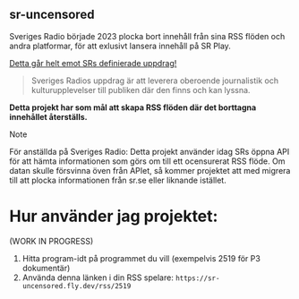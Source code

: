 sr-uncensored
----

Sveriges Radio började 2023 plocka bort innehåll från sina RSS flöden och andra platformar, för att exlusivt lansera innehåll på SR Play.

[Detta går helt emot SRs definierade uppdrag!](https://sverigesradio.se/artikel/vart-uppdrag)

> Sveriges Radios uppdrag är att leverera oberoende journalistik och kulturupplevelser till publiken där den finns och kan lyssna.

**Detta projekt har som mål att skapa RSS flöden där det borttagna innehållet återställs.**

> [!NOTE]  
> För anställda på Sveriges Radio: Detta projekt använder idag SRs öppna API för att hämta informationen som görs om till ett ocensurerat RSS flöde. Om datan skulle försvinna öven från APIet, så kommer projektet att med migrera till att plocka informationen från sr.se eller liknande istället.

# Hur använder jag projektet:

(WORK IN PROGRESS)

1. Hitta program-idt på programmet du vill (exempelvis 2519 för P3 dokumentär)
2. Använda denna länken i din RSS spelare: `https://sr-uncensored.fly.dev/rss/2519`

